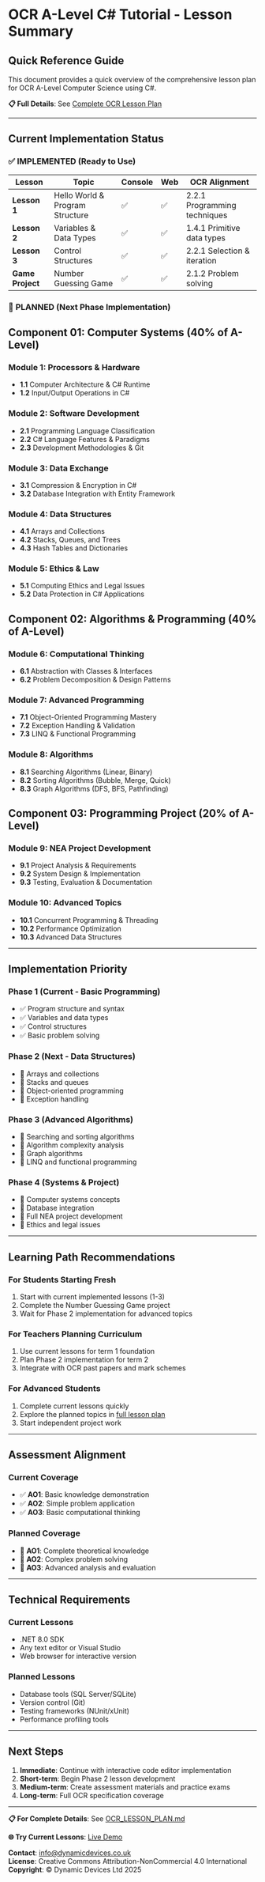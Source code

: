 # OCR A-Level C# Tutorial - Lesson Summary

## Quick Reference Guide

This document provides a quick overview of the comprehensive lesson plan for OCR A-Level Computer Science using C#.

**📋 Full Details**: See [Complete OCR Lesson Plan](OCR_LESSON_PLAN.md)

---

## Current Implementation Status

### ✅ **IMPLEMENTED** (Ready to Use)

| Lesson | Topic | Console | Web | OCR Alignment |
|--------|-------|---------|-----|---------------|
| **Lesson 1** | Hello World & Program Structure | ✅ | ✅ | 2.2.1 Programming techniques |
| **Lesson 2** | Variables & Data Types | ✅ | ✅ | 1.4.1 Primitive data types |
| **Lesson 3** | Control Structures | ✅ | ✅ | 2.2.1 Selection & iteration |
| **Game Project** | Number Guessing Game | ✅ | ✅ | 2.1.2 Problem solving |

### 🚧 **PLANNED** (Next Phase Implementation)

## **Component 01: Computer Systems** (40% of A-Level)

### Module 1: Processors & Hardware
- **1.1** Computer Architecture & C# Runtime
- **1.2** Input/Output Operations in C#

### Module 2: Software Development  
- **2.1** Programming Language Classification
- **2.2** C# Language Features & Paradigms
- **2.3** Development Methodologies & Git

### Module 3: Data Exchange
- **3.1** Compression & Encryption in C#
- **3.2** Database Integration with Entity Framework

### Module 4: Data Structures
- **4.1** Arrays and Collections
- **4.2** Stacks, Queues, and Trees
- **4.3** Hash Tables and Dictionaries

### Module 5: Ethics & Law
- **5.1** Computing Ethics and Legal Issues
- **5.2** Data Protection in C# Applications

## **Component 02: Algorithms & Programming** (40% of A-Level)

### Module 6: Computational Thinking
- **6.1** Abstraction with Classes & Interfaces
- **6.2** Problem Decomposition & Design Patterns

### Module 7: Advanced Programming
- **7.1** Object-Oriented Programming Mastery
- **7.2** Exception Handling & Validation
- **7.3** LINQ & Functional Programming

### Module 8: Algorithms
- **8.1** Searching Algorithms (Linear, Binary)
- **8.2** Sorting Algorithms (Bubble, Merge, Quick)
- **8.3** Graph Algorithms (DFS, BFS, Pathfinding)

## **Component 03: Programming Project** (20% of A-Level)

### Module 9: NEA Project Development
- **9.1** Project Analysis & Requirements
- **9.2** System Design & Implementation
- **9.3** Testing, Evaluation & Documentation

### Module 10: Advanced Topics
- **10.1** Concurrent Programming & Threading
- **10.2** Performance Optimization
- **10.3** Advanced Data Structures

---

## Implementation Priority

### **Phase 1** (Current - Basic Programming)
- ✅ Program structure and syntax
- ✅ Variables and data types  
- ✅ Control structures
- ✅ Basic problem solving

### **Phase 2** (Next - Data Structures)
- 🚧 Arrays and collections
- 🚧 Stacks and queues
- 🚧 Object-oriented programming
- 🚧 Exception handling

### **Phase 3** (Advanced Algorithms)
- 🚧 Searching and sorting algorithms
- 🚧 Algorithm complexity analysis
- 🚧 Graph algorithms
- 🚧 LINQ and functional programming

### **Phase 4** (Systems & Project)
- 🚧 Computer systems concepts
- 🚧 Database integration
- 🚧 Full NEA project development
- 🚧 Ethics and legal issues

---

## Learning Path Recommendations

### **For Students Starting Fresh**
1. Start with current implemented lessons (1-3)
2. Complete the Number Guessing Game project
3. Wait for Phase 2 implementation for advanced topics

### **For Teachers Planning Curriculum**
1. Use current lessons for term 1 foundation
2. Plan Phase 2 implementation for term 2
3. Integrate with OCR past papers and mark schemes

### **For Advanced Students**
1. Complete current lessons quickly
2. Explore the planned topics in [full lesson plan](OCR_LESSON_PLAN.md)
3. Start independent project work

---

## Assessment Alignment

### **Current Coverage**
- ✅ **AO1**: Basic knowledge demonstration
- ✅ **AO2**: Simple problem application  
- ✅ **AO3**: Basic computational thinking

### **Planned Coverage**
- 🚧 **AO1**: Complete theoretical knowledge
- 🚧 **AO2**: Complex problem solving
- 🚧 **AO3**: Advanced analysis and evaluation

---

## Technical Requirements

### **Current Lessons**
- .NET 8.0 SDK
- Any text editor or Visual Studio
- Web browser for interactive version

### **Planned Lessons**
- Database tools (SQL Server/SQLite)
- Version control (Git)
- Testing frameworks (NUnit/xUnit)
- Performance profiling tools

---

## Next Steps

1. **Immediate**: Continue with interactive code editor implementation
2. **Short-term**: Begin Phase 2 lesson development
3. **Medium-term**: Create assessment materials and practice exams
4. **Long-term**: Full OCR specification coverage

---

**📋 For Complete Details**: See [OCR_LESSON_PLAN.md](OCR_LESSON_PLAN.md)

**🌐 Try Current Lessons**: [Live Demo](https://dynamicdevices.github.io/OCR-CSharp-Tutorial/)

**Contact**: info@dynamicdevices.co.uk  
**License**: Creative Commons Attribution-NonCommercial 4.0 International  
**Copyright**: © Dynamic Devices Ltd 2025
